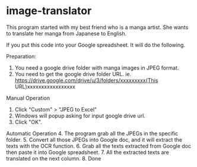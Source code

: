 # image-translator
This program started with my best friend who is a manga artist.
She wants to translate her manga from Japanese to English. 

If you put this code into your Google spreadsheet.
It will do the following. 

Preparation:
1. You need a google drive folder with manga images in JPEG format.
2. You need to get the google drive folder URL.
ie. https://drive.google.com/drive/u/3/folders/xxxxxxxxx(This URL)xxxxxxxxxxxxxxxxx

Manual Operation
1. Click "Custom" > "JPEG to Excel" 
2. Windows will popup asking for input google drive url. 
3. Click "OK". 

Automatic Operation
4. The program grab all the JPEGs in the specific folder. 
5. Convert all those JPEGs into Google doc, and it will extract the texts with the OCR function.
6. Grab all the texts extracted from Google doc then paste it into Google spreadsheet. 
7. All the extracted texts are translated on the next column. 
8. Done
